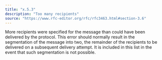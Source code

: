 ```yaml
---
title: "x.5.3"
description: "Too many recipients"
source: "https://www.rfc-editor.org/rfc/rfc3463.html#section-3.6"
---
```


More recipients were specified for the message than could have been delivered by the protocol.
This error should normally result in the segmentation of the message into two, the remainder of the recipients to be delivered on a subsequent delivery attempt.
It is included in this list in the event that such segmentation is not possible.

